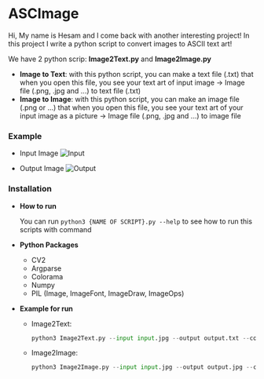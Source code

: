 # ASCImage
Hi, My name is Hesam and I come back with another interesting project!
In this project I write a python script to convert images to ASCII text art!

We have 2 python scrip: **Image2Text.py** and **Image2Image.py**

  * **Image to Text**:
    with this python script, you can make a text file (.txt) that when you open this file, you
    see your text art of input image -> Image file (.png, .jpg and ...) to text file (.txt)
  * **Image to Image**:
    with this python script, you can make an image file (.png or ...) that when you open this file, 
    you see your text art of your input image as a picture -> Image file (.png, .jpg and ...) to image file
   
### Example
  * Input Image
    ![Input](https://uupload.ir/files/6zbj_test.png)
  
  * Output Image
    ![Output](https://uupload.ir/files/lkdp_result.png)

### Installation
  * **How to run**
  
    You can run ```python3 {NAME OF SCRIPT}.py --help``` to see how to run this scripts with command
    
  * **Python Packages**
    * CV2
    * Argparse
    * Colorama
    * Numpy
    * PIL (Image, ImageFont, ImageDraw, ImageOps)
    
  * **Example for run**
    * Image2Text:
      ```python
      python3 Image2Text.py --input input.jpg --output output.txt --column 200 --mode simple
      ```
    * Image2Image:
      ```python
      python3 Image2Image.py --input input.jpg --output output.jpg --column 200 --scale 2 --background white --mode simple
      ```
